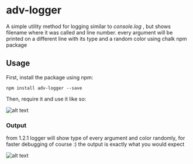 # adv-logger
A simple utility method for logging similar to *console.log* , but
shows filename where it was called and line number. every argument
will be printed on a different line with its type and a random color
using chalk npm package

## Usage

First, install the package using npm:

`npm install adv-logger --save`

Then, require it and use it like so:

![alt text](https://i.imgsafe.org/b8f62ccf6e.png)


### Output
from 1.2.1 logger will show type of every argument and color randomly, for faster debugging of course :)
the output is exactly what you would expect

![alt text](https://i.imgsafe.org/b8f5818196.png)

